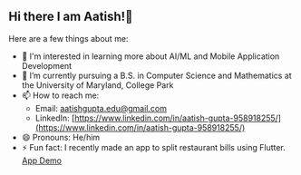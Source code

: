 ## Hi there I am Aatish!👋

Here are a few things about me:

- 🔭 I'm interested in learning more about AI/ML and Mobile Application Development
- 🌱 I’m currently pursuing a B.S. in Computer Science and Mathematics at the University of Maryland, College Park
- 📫 How to reach me:  
   - Email: [aatishgupta.edu@gmail.com](mailto:aatishgupta.edu@gmail.com)  
   - LinkedIn: [https://www.linkedin.com/in/aatish-gupta-958918255/](https://www.linkedin.com/in/aatish-gupta-958918255/)
- 😄 Pronouns: He/him
- ⚡ Fun fact: I recently made an app to split restaurant bills using Flutter. [App Demo](https://www.youtube.com/watch?si=Ylu9j7f9wHgKiC3N&v=uYyA4W0vMcg&feature=youtu.be)
